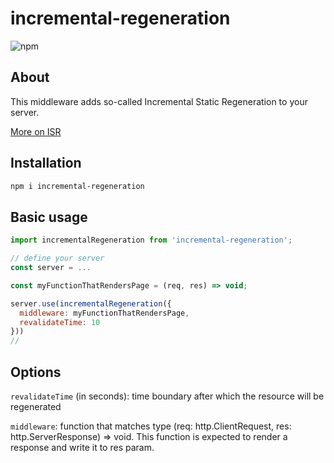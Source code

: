 # incremental-regeneration

![npm](https://img.shields.io/npm/v/incremental-regeneration?color=green&logo=npm)

## About

This middleware adds so-called Incremental Static Regeneration to your server.

[More on ISR](https://www.netlify.com/blog/2021/03/08/incremental-static-regeneration-its-benefits-and-its-flaws/)

## Installation

```bash
npm i incremental-regeneration
```

## Basic usage

```js
import incrementalRegeneration from 'incremental-regeneration';

// define your server
const server = ...

const myFunctionThatRendersPage = (req, res) => void;

server.use(incrementalRegeneration({
  middleware: myFunctionThatRendersPage,
  revalidateTime: 10
}))
//
```

## Options

`revalidateTime` (in seconds): time boundary after which the resource will be regenerated

`middleware`: function that matches type (req: http.ClientRequest, res: http.ServerResponse) => void. This function is expected to render a response and write it to res param.
